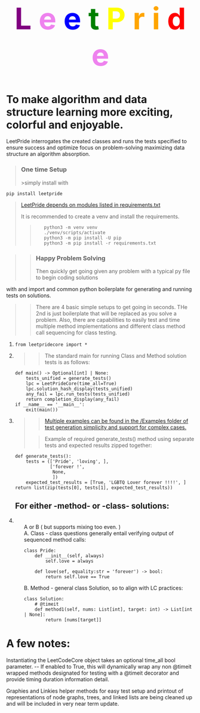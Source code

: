 <h1 style = font-size:80px>
<div style="text-align: center;">
<span style="color:purple">L</span>
<span style="color:violet">e</span>
<span style="color:blue">e</span>
<span style="color:green">t</span>
<span style="color:yellow">P</span>
<span style="color:orange">r</span>
<span style="color:orange">i</span>
<span style="color:red">d</span>
<span style="color:violet">e</span>
</div>
</h1>


# To make algorithm and data structure learning more exciting, colorful and enjoyable.

LeetPride interrogates the created classes and 
runs the tests specified to ensure success and optimize focus on problem-solving maximizing data structure an algorithm absorption.

><h3>One time Setup</h3>
>>simply install with 
```pip install leetpride```
>
>[LeetPride depends on modules listed in requirements.txt](requirements.txt)
>
>It is recommended to create a venv and install the requirements.
>>
>>```
>>    python3 -m venv venv
>>    ./venv/scripts/activate
>>    python3 -m pip install -U pip
>>    python3 -m pip install -r requirements.txt 
>>

>><h3>Happy Problem Solving</h3>
>>Then quickly get going given any problem with a typical py file to begin coding solutions 
with and import and common python boilerplate for generating and running tests on solutions.
>>
>>There are 4 basic simple setups to get going in seconds. THe 2nd is just boilerplate that 
> will be replaced as you solve a problem. Also, there are capabilities to easily 
test and time multiple method implementations and different class method call sequencing for
class testing. 

<ol>
<li>

    from leetpridecore import *
</li>

<li>

>> The standard main for running Class and Method solution tests is as follows:

    def main() -> Optional[int] | None:
        tests_unified = generate_tests()
        lpc = LeetPrideCore(time_all=True)
        lpc.solution_hash_display(tests_unified)
        any_fail = lpc.run_tests(tests_unified)
        return completion_display(any_fail)
    if __name__ == '__main__':
        exit(main())
</li>

<li>

>>[Multiple examples can be found in the /Examples folder of test generation simplicity and support for complex cases.](Examples)
>
>>Example of required generate_tests() method using separate tests and
expected results zipped together: 

 
    def generate_tests():
        tests = (['Pride', 'loving', ],
                 ['forever !',
                  None,
                  ])
        expected_test_results = [True, 'LGBTQ Lover forever !!!!', ]
    return list(zip(tests[0], tests[1], expected_test_results))
</li>

<h2>For either -method- or -class- solutions:</h2>
<li>
<ul> A or B ( but supports mixing too even. )<br>
A. Class - class questions generally entail verifying output of sequenced method calls:

    class Pride:
        def __init__(self, always)
            self.love = always
         
        def love(sef, equality:str = 'forever') -> bool:
            return self.love == True
</ul>

<ul>
B. Method - general class Solution, so to align with LC practices:

    class Solution:
        # @timeit
        def method1(self, nums: List[int], target: int) -> List[int | None]:
            return [nums[target]]
</ul>
</li>

</ol>

# A few notes:
Instantiating the LeetCodeCore object takes an optional time_all bool parameter.
-- If enabled to True, this will dynamically wrap any non @timeit wrapped methods
designated for testing with a @timeit decorator and provide timing
duration information detail.

Graphies and Linkies helper methods for easy test setup and printout of
representations of node graphs, trees, and linked lists 
are being cleaned up and will be included in very near term update.
